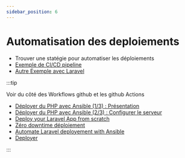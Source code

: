 ```yaml
---
sidebar_position: 6
---
```


# Automatisation des deploiements

- Trouver une statégie pour automatiser les déploiements
- [Exemple de CI/CD pipeline](https://medium.com/@michaelekpang/creating-a-ci-cd-pipeline-using-github-actions-b65bb248edfe)
- [Autre Exemple avec Laravel](https://dev.to/kenean50/automate-your-laravel-app-deployment-with-github-actions-2g7j)

:::tip

Voir du côté des Workflows github et les github Actions

- [Déployer du PHP avec Ansible (1/3) : Présentation](https://www.youtube.com/watch?v=GeHaIKCcGOE)
- [Déployer du PHP avec Ansible (2/3) : Configurer le serveur](https://www.youtube.com/watch?v=7dfRMy2luUM)
- [Deploy your Laravel App from scratch](https://lorisleiva.com/deploy-your-laravel-app-from-scratch)
- [Zéro downtime déploiement](https://warrickbayman.medium.com/zero-downtime-laravel-deployments-with-envoy-version-2-227c8259e31c)
- [Automate Laravel deployement with Ansible](https://roelofjanelsinga.com/articles/automating-laravel-deployment-using-ansible)
- [Deployer](https://deployer.org/docs/7.x/recipe/laravel)

:::
